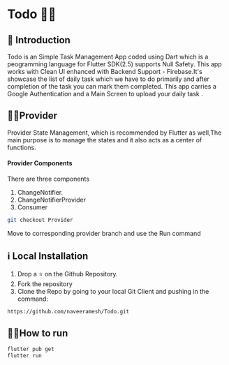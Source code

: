 # Todo 📑🚩

## 📌 Introduction 
Todo is an Simple Task Management App coded using Dart which is a peogramming language for Flutter SDK(2.5) supports Null Safety.
This app works with Clean UI enhanced with Backend Support - Firebase.It's showcase the list of daily task which we have to do 
primarily and after completion of the task you can mark them completed.
This app carries a Google Authentication and a Main Screen to upload your daily task .


## 👩‍💻Provider
Provider State Management, which is recommended by Flutter as well,The main purpose is to manage the states and it also acts as a center of functions.
#### Provider Components
There are three components 
1. ChangeNotifier.
2. ChangeNotifierProvider
3. Consumer
```sh
git checkout Provider
```
Move to corresponding provider branch and use the Run command
## ℹ️ Local Installation

1. Drop a ⭐ on the Github Repository. 
2. Fork the repository 
3. Clone the Repo by going to your local Git Client and pushing in the command: 


```sh
https://github.com/naveeramesh/Todo.git
```
## 🏃‍♀️How to run
```sh
flutter pub get
flutter run
```
